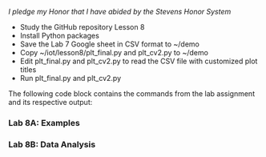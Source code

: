 *I pledge my Honor that I have abided by the Stevens Honor System*

- Study the GitHub repository Lesson 8
- Install Python packages
- Save the Lab 7 Google sheet in CSV format to ~/demo
- Copy ~/iot/lesson8/plt_final.py and plt_cv2.py to ~/demo
- Edit plt_final.py and plt_cv2.py to read the CSV file with customized plot titles
- Run plt_final.py and plt_cv2.py


The following code block contains the commands from the lab assignment and its respective output:

### Lab 8A: Examples

### Lab 8B: Data Analysis


